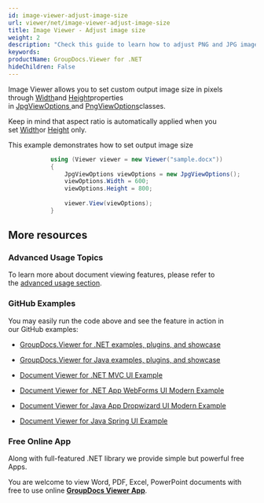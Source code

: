 ```yaml
---
id: image-viewer-adjust-image-size
url: viewer/net/image-viewer-adjust-image-size
title: Image Viewer - Adjust image size
weight: 2
description: "Check this guide to learn how to adjust PNG and JPG images size when viewing documents with Image Viewer by GroupDocs for .NET."
keywords: 
productName: GroupDocs.Viewer for .NET
hideChildren: False
---
```

Image Viewer allows you to set custom output image size in pixels through [Width](https://apireference.groupdocs.com/net/viewer/groupdocs.viewer.options/jpgviewoptions/properties/width)and [Height](https://apireference.groupdocs.com/net/viewer/groupdocs.viewer.options/jpgviewoptions/properties/height)properties in [JpgViewOptions ](https://apireference.groupdocs.com/net/viewer/groupdocs.viewer.options/jpgviewoptions)and [PngViewOptions](https://apireference.groupdocs.com/net/viewer/groupdocs.viewer.options/pngviewoptions)classes.

Keep in mind that aspect ratio is automatically applied when you set [Width](https://apireference.groupdocs.com/net/viewer/groupdocs.viewer.options/jpgviewoptions/properties/width)or [Height](https://apireference.groupdocs.com/net/viewer/groupdocs.viewer.options/jpgviewoptions/properties/height) only.

This example demonstrates how to set output image size

```csharp
            using (Viewer viewer = new Viewer("sample.docx"))
            {
               	JpgViewOptions viewOptions = new JpgViewOptions();
                viewOptions.Width = 600;
                viewOptions.Height = 800;
                
				viewer.View(viewOptions);
            }
```

## More resources

### Advanced Usage Topics

To learn more about document viewing features, please refer to the [advanced usage section](Advanced%2Bfeatures.html).

### GitHub Examples

You may easily run the code above and see the feature in action in our GitHub examples:

*   [GroupDocs.Viewer for .NET examples, plugins, and showcase](https://github.com/groupdocs-viewer/GroupDocs.Viewer-for-.NET)
    
*   [GroupDocs.Viewer for Java examples, plugins, and showcase](https://github.com/groupdocs-viewer/GroupDocs.Viewer-for-Java)
    
*   [Document Viewer for .NET MVC UI Example](https://github.com/groupdocs-viewer/GroupDocs.Viewer-for-.NET-MVC) 
    
*   [Document Viewer for .NET App WebForms UI Modern Example](https://github.com/groupdocs-viewer/GroupDocs.Viewer-for-.NET-WebForms)
    
*   [Document Viewer for Java App Dropwizard UI Modern Example](https://github.com/groupdocs-viewer/GroupDocs.Viewer-for-Java-Dropwizard)
    
*   [Document Viewer for Java Spring UI Example](https://github.com/groupdocs-viewer/GroupDocs.Viewer-for-Java-Spring)
    

### Free Online App

Along with full-featured .NET library we provide simple but powerful free Apps.

You are welcome to view Word, PDF, Excel, PowerPoint documents with free to use online **[GroupDocs Viewer App](https://products.groupdocs.app/viewer)**.
